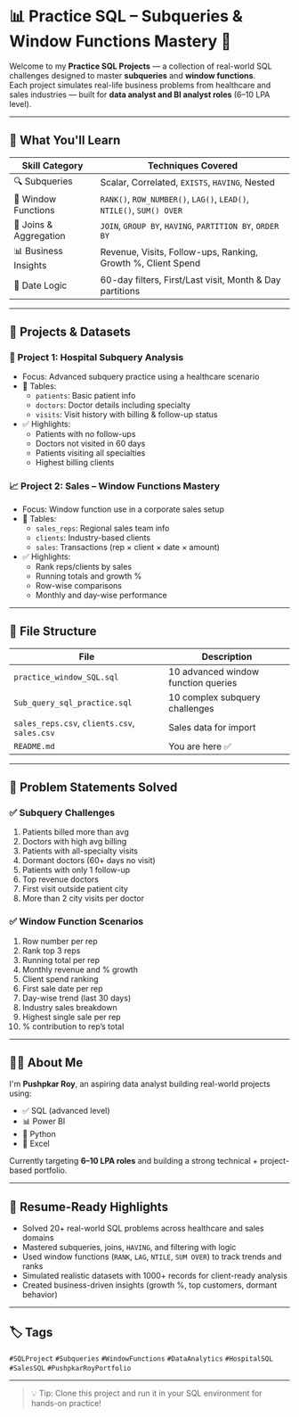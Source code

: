 # 📊 Practice SQL – Subqueries & Window Functions Mastery 🚀

Welcome to my **Practice SQL Projects** — a collection of real-world SQL challenges designed to master **subqueries** and **window functions**.  
Each project simulates real-life business problems from healthcare and sales industries — built for **data analyst and BI analyst roles** (6–10 LPA level).

---

## 🧠 What You'll Learn

| Skill Category         | Techniques Covered |
|------------------------|--------------------|
| 🔍 Subqueries          | Scalar, Correlated, `EXISTS`, `HAVING`, Nested |
| 🧮 Window Functions     | `RANK()`, `ROW_NUMBER()`, `LAG()`, `LEAD()`, `NTILE()`, `SUM() OVER` |
| 🔗 Joins & Aggregation | `JOIN`, `GROUP BY`, `HAVING`, `PARTITION BY`, `ORDER BY` |
| 📊 Business Insights   | Revenue, Visits, Follow-ups, Ranking, Growth %, Client Spend |
| 📆 Date Logic           | 60-day filters, First/Last visit, Month & Day partitions |

---

## 📁 Projects & Datasets

### 🏥 Project 1: **Hospital Subquery Analysis**
- Focus: Advanced subquery practice using a healthcare scenario
- 📂 Tables:
  - `patients`: Basic patient info
  - `doctors`: Doctor details including specialty
  - `visits`: Visit history with billing & follow-up status
- ✅ Highlights:
  - Patients with no follow-ups
  - Doctors not visited in 60 days
  - Patients visiting all specialties
  - Highest billing clients

### 📈 Project 2: **Sales – Window Functions Mastery**
- Focus: Window function use in a corporate sales setup
- 📂 Tables:
  - `sales_reps`: Regional sales team info
  - `clients`: Industry-based clients
  - `sales`: Transactions (rep × client × date × amount)
- ✅ Highlights:
  - Rank reps/clients by sales
  - Running totals and growth %
  - Row-wise comparisons
  - Monthly and day-wise performance

---

## 📂 File Structure

| File                                   | Description                        |
|----------------------------------------|------------------------------------|
| `practice_window_SQL.sql`              | 10 advanced window function queries |
| `Sub_query_sql_practice.sql`           | 10 complex subquery challenges      |
| `sales_reps.csv`, `clients.csv`, `sales.csv` | Sales data for import                |
| `README.md`                            | You are here ✅                     |

---

## 📌 Problem Statements Solved

### ✅ Subquery Challenges
1. Patients billed more than avg
2. Doctors with high avg billing
3. Patients with all-specialty visits
4. Dormant doctors (60+ days no visit)
5. Patients with only 1 follow-up
6. Top revenue doctors
7. First visit outside patient city
8. More than 2 city visits per doctor

### ✅ Window Function Scenarios
1. Row number per rep
2. Rank top 3 reps
3. Running total per rep
4. Monthly revenue and % growth
5. Client spend ranking
6. First sale date per rep
7. Day-wise trend (last 30 days)
8. Industry sales breakdown
9. Highest single sale per rep
10. % contribution to rep’s total

---

## 👨‍💻 About Me

I'm **Pushpkar Roy**, an aspiring data analyst building real-world projects using:
- ✅ SQL (advanced level)
- 📊 Power BI
- 🧮 Python
- 📘 Excel

Currently targeting **6–10 LPA roles** and building a strong technical + project-based portfolio.

---

## 💼 Resume-Ready Highlights

- Solved 20+ real-world SQL problems across healthcare and sales domains
- Mastered subqueries, joins, `HAVING`, and filtering with logic
- Used window functions (`RANK`, `LAG`, `NTILE`, `SUM OVER`) to track trends and ranks
- Simulated realistic datasets with 1000+ records for client-ready analysis
- Created business-driven insights (growth %, top customers, dormant behavior)

---

## 🏷️ Tags  
`#SQLProject` `#Subqueries` `#WindowFunctions` `#DataAnalytics` `#HospitalSQL` `#SalesSQL` `#PushpkarRoyPortfolio`

---

> 💡 Tip: Clone this project and run it in your SQL environment for hands-on practice!

